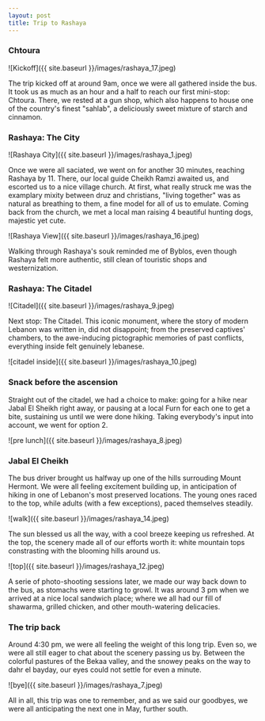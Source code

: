```yaml
---
layout: post
title: Trip to Rashaya
---
```


### Chtoura

![Kickoff]({{ site.baseurl }}/images/rashaya_17.jpeg)

The trip kicked off at around 9am, once we were all gathered inside the bus. It took us as much as an hour and a half to reach our first mini-stop: Chtoura. There, we rested at a gun shop, which also happens to house one of the country's finest "sahlab", a deliciously sweet mixture of starch and cinnamon.

### Rashaya: The City

![Rashaya City]({{ site.baseurl }}/images/rashaya_1.jpeg)

Once we were all saciated, we went on for another 30 minutes, reaching Rashaya by 11. There, our local guide Cheikh Ramzi awaited us, and escorted us to a nice village church.
At first, what really struck me was the examplary mixity between druz and christians, "living together" was as natural as breathing to them, a fine model for all of us to emulate. Coming back from the church, we met a local man raising 4 beautiful hunting dogs, majestic yet cute.

![Rashaya View]({{ site.baseurl }}/images/rashaya_16.jpeg)

Walking through Rashaya's souk reminded me of Byblos, even though Rashaya felt more authentic, still clean of touristic shops and westernization.

### Rashaya: The Citadel

![Citadel]({{ site.baseurl }}/images/rashaya_9.jpeg)

Next stop: The Citadel. This iconic monument, where the story of modern Lebanon was written in, did not disappoint; from the preserved captives' chambers, to the awe-inducing pictographic memories of past conflicts, everything inside felt genuinely lebanese.

![citadel inside]({{ site.baseurl }}/images/rashaya_10.jpeg)

### Snack before the ascension

Straight out of the citadel, we had a choice to make: going for a hike near Jabal El Sheikh right away, or pausing at a local Furn for each one to get a bite, sustaining us until we were done hiking. Taking everybody's input into account, we went for option 2.

![pre lunch]({{ site.baseurl }}/images/rashaya_8.jpeg)

### Jabal El Cheikh

The bus driver brought us halfway up one of the hills surrouding Mount Hermont. We were all feeling excitement building up, in anticipation of hiking in one of Lebanon's most preserved locations. The young ones raced to the top, while adults (with a few exceptions), paced themselves steadily.

![walk]({{ site.baseurl }}/images/rashaya_14.jpeg)

The sun blessed us all the way, with a cool breeze keeping us refreshed.
At the top, the scenery made all of our efforts worth it: white mountain tops constrasting with the blooming hills around us.

![top]({{ site.baseurl }}/images/rashaya_12.jpeg)

A serie of photo-shooting sessions later, we made our way back down to the bus, as stomachs were starting to growl.
It was around 3 pm when we arrived at a nice local sandwich place; where we all had our fill of shawarma, grilled chicken, and other mouth-watering delicacies.

### The trip back

Around 4:30 pm, we were all feeling the weight of this long trip. Even so, we were all still eager to chat about the scenery passing us by. Between the colorful pastures of the Bekaa valley, and the snowey peaks on the way to dahr el bayday, our eyes could not settle for even a minute.

![bye]({{ site.baseurl }}/images/rashaya_7.jpeg)

All in all, this trip was one to remember, and as we said our goodbyes, we were all anticipating the next one in May, further south.
